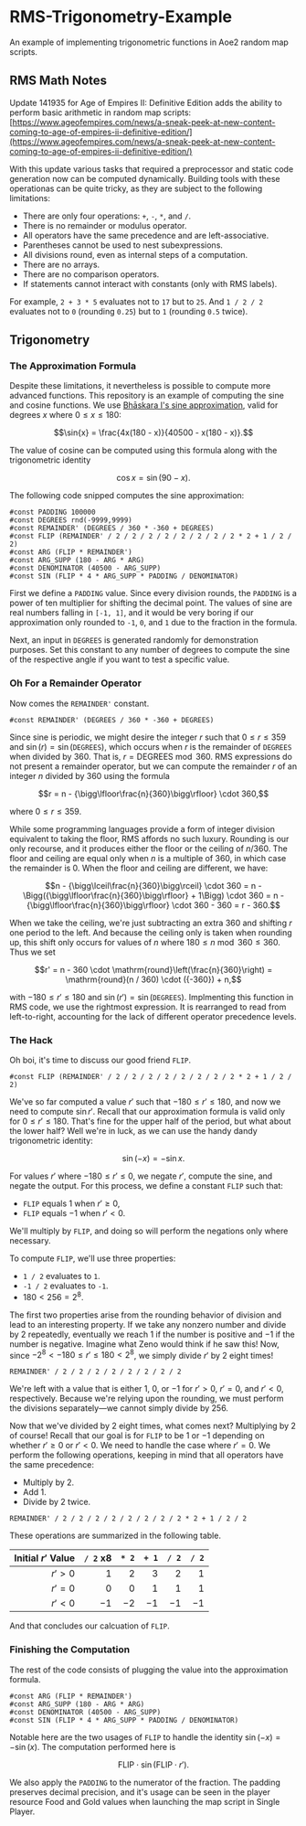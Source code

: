 # RMS-Trigonometry-Example
An example of implementing trigonometric functions in Aoe2 random map scripts.

## RMS Math Notes

Update 141935 for Age of Empires II: Definitive Edition adds the ability to perform basic arithmetic in random map scripts: [https://www.ageofempires.com/news/a-sneak-peek-at-new-content-coming-to-age-of-empires-ii-definitive-edition/](https://www.ageofempires.com/news/a-sneak-peek-at-new-content-coming-to-age-of-empires-ii-definitive-edition/)

With this update various tasks that required a preprocessor and static code generation now can be computed dynamically.
Building tools with these operationas can be quite tricky, as they are subject to the following limitations:

- There are only four operations: `+`, `-`, `*`, and `/`.
- There is no remainder or modulus operator.
- All operators have the same precedence and are left-associative.
- Parentheses cannot be used to nest subexpressions.
- All divisions round, even as internal steps of a computation.
- There are no arrays.
- There are no comparison operators.
- If statements cannot interact with constants (only with RMS labels).

For example, `2 + 3 * 5` evaluates not to `17` but to `25`.
And `1 / 2 / 2` evaluates not to `0` (rounding `0.25`) but to `1` (rounding `0.5` twice).

## Trigonometry

### The Approximation Formula

Despite these limitations, it nevertheless is possible to compute more advanced functions.
This repository is an example of computing the sine and cosine functions.
We use [Bhāskara I's sine approximation](https://en.wikipedia.org/wiki/Bh%C4%81skara_I%27s_sine_approximation_formula), valid for degrees $x$ where $0 \le x \le 180$:

$$\sin{x} = \frac{4x(180 - x)}{40500 - x(180 - x)}.$$

The value of cosine can be computed using this formula along with the trigonometric identity

$$\cos{x} = \sin{(90 - x)}.$$

The following code snipped computes the sine approximation:

```text
#const PADDING 100000
#const DEGREES rnd(-9999,9999)
#const REMAINDER' (DEGREES / 360 * -360 + DEGREES)
#const FLIP (REMAINDER' / 2 / 2 / 2 / 2 / 2 / 2 / 2 / 2 * 2 + 1 / 2 / 2)
#const ARG (FLIP * REMAINDER')
#const ARG_SUPP (180 - ARG * ARG)
#const DENOMINATOR (40500 - ARG_SUPP)
#const SIN (FLIP * 4 * ARG_SUPP * PADDING / DENOMINATOR)
```

First we define a `PADDING` value.
Since every division rounds, the `PADDING` is a power of ten multiplier for shifting the decimal point.
The values of sine are real numbers falling in `[-1, 1]`, and it would be very boring if our approximation only rounded to `-1`, `0`, and `1` due to the fraction in the formula.

Next, an input in `DEGREES` is generated randomly for demonstration purposes.
Set this constant to any number of degrees to compute the sine of the respective angle if you want to test a specific value.

### Oh For a Remainder Operator

Now comes the `REMAINDER'` constant.

```text
#const REMAINDER' (DEGREES / 360 * -360 + DEGREES)
```

Since sine is periodic, we might desire the integer $r$ such that $0 \le r \le 359$ and ${\sin(r) = \sin(\mathtt{DEGREES})}$, which occurs when $r$ is the remainder of `DEGREES` when divided by $360$.
That is, ${r = \mathrm{DEGREES} \bmod 360}$.
RMS expressions do not present a remainder operator, but we can compute the remainder $r$ of an integer $n$ divided by $360$ using the formula

$$r = n - {\bigg\lfloor\frac{n}{360}\bigg\rfloor} \cdot 360,$$

where $0 \le r \le 359$.

While some programming languages provide a form of integer division equivalent to taking the floor, RMS affords no such luxury.
Rounding is our only recourse, and it produces either the floor or the ceiling of $n / 360$.
The floor and ceiling are equal only when $n$ is a multiple of $360$, in which case the remainder is $0$.
When the floor and ceiling are different, we have:

$$n - {\bigg\lceil\frac{n}{360}\bigg\rceil} \cdot 360 = n - \Bigg({\bigg\lfloor\frac{n}{360}\bigg\rfloor} + 1\Bigg) \cdot 360 = n - {\bigg\lfloor\frac{n}{360}\bigg\rfloor} \cdot 360 - 360 = r - 360.$$

When we take the ceiling, we're just subtracting an extra $360$ and shifting $r$ one period to the left.
And because the ceiling only is taken when rounding up, this shift only occurs for values of $n$ where $180 \le n \bmod 360 \le 360$.
Thus we set

$$r' = n - 360 \cdot \mathrm{round}\left(\frac{n}{360}\right) = \mathrm{round}(n / 360) \cdot ({-360}) + n,$$

with ${{-180} \le r' \le 180}$ and ${\sin(r')  = \sin(\mathtt{DEGREES})}$.
Implmenting this function in RMS code, we use the rightmost expression.
It is rearranged to read from left-to-right, accounting for the lack of different operator precedence levels.

### The Hack

Oh boi, it's time to discuss our good friend `FLIP`.

```text
#const FLIP (REMAINDER' / 2 / 2 / 2 / 2 / 2 / 2 / 2 / 2 * 2 + 1 / 2 / 2)
```

We've so far computed a value $r'$ such that ${-180 \le r' \le 180}$, and now we need to compute $\sin{} r'$.
Recall that our approximation formula is valid only for ${0 \le r' \le 180}$.
That's fine for the upper half of the period, but what about the lower half?
Well we're in luck, as we can use the handy dandy trigonometric identity:

$$\sin{({-x})} = -\sin{} x.$$

For values $r'$ where ${-180 \le r' \le 0}$, we negate $r'$, compute the sine, and negate the output.
For this process, we define a constant `FLIP` such that:

- `FLIP` equals $1$ when ${r' \ge 0}$,
- `FLIP` equals $-1$ when ${r' < 0}$.

We'll multiply by `FLIP`, and doing so will perform the negations only where necessary.

To compute `FLIP`, we'll use three properties:
- `1 / 2` evaluates to `1`.
- `-1 / 2` evaluates to `-1`.
- ${180 < 256 = 2^8}$.

The first two properties arise from the rounding behavior of division and lead to an interesting property.
If we take any nonzero number and divide by $2$ repeatedly, eventually we reach $1$ if the number is positive and ${-1}$ if the number is negative.
Imagine what Zeno would think if he saw this!
Now, since ${-2^8 < -180 \le r' \le 180 < 2^8}$, we simply divide $r'$ by $2$ eight times!

```text
REMAINDER' / 2 / 2 / 2 / 2 / 2 / 2 / 2 / 2
```

We're left with a value that is either $1$, $0$, or ${-1}$ for ${r' > 0}$, ${r' = 0}$, and ${r' < 0}$, respectively.
Because we're relying upon the rounding, we must perform the divisions separately—we cannot simply divide by $256$.

Now that we've divided by $2$ eight times, what comes next?
Multiplying by $2$ of course!
Recall that our goal is for `FLIP` to be $1$ or ${-1}$ depending on whether ${r' \ge 0}$ or ${r' < 0}$.
We need to handle the case where ${r' = 0}$.
We perform the following operations, keeping in mind that all operators have the same precedence:

- Multiply by $2$.
- Add $1$.
- Divide by $2$ twice.

```text
REMAINDER' / 2 / 2 / 2 / 2 / 2 / 2 / 2 / 2 * 2 + 1 / 2 / 2
```

These operations are summarized in the following table.

| Initial $r'$ Value | `/ 2` x8 | `* 2`  | `+ 1`  | `/ 2`  | `/ 2`  |
| -----------------: | -------: | -----: | -----: | -----: | -----: |
| $r' > 0$           | $1$      | $2$    | $3$    | $2$    | $1$    |
| $r' = 0$           | $0$      | $0$    | $1$    | $1$    | $1$    |
| $r' < 0$           | ${-1}$   | ${-2}$ | ${-1}$ | ${-1}$ | ${-1}$ |

And that concludes our calcuation of `FLIP`.

### Finishing the Computation

The rest of the code consists of plugging the value into the approximation formula.

```text
#const ARG (FLIP * REMAINDER')
#const ARG_SUPP (180 - ARG * ARG)
#const DENOMINATOR (40500 - ARG_SUPP)
#const SIN (FLIP * 4 * ARG_SUPP * PADDING / DENOMINATOR)
```

Notable here are the two usages of `FLIP` to handle the identity ${\sin{({-x})} = -\sin{(x)}}$.
The computation performed here is

$$\mathrm{FLIP} \cdot \sin(\mathrm{FLIP} \cdot r').$$

We also apply the `PADDING` to the numerator of the fraction.
The padding preserves decimal precision, and it's usage can be seen in the player resource Food and Gold values when launching the map script in Single Player.
